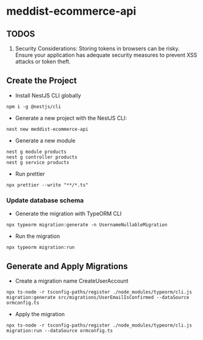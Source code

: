 <!-- @format -->

# meddist-ecommerce-api

## TODOS

1. Security Considerations: Storing tokens in browsers can be risky. Ensure your application has adequate security measures to prevent XSS attacks or token theft.

## Create the Project

- Install NestJS CLI globally

```
npm i -g @nestjs/cli
```

- Generate a new project with the NestJS CLI:

```
nest new meddist-ecommerce-api
```

- Generate a new module

```
nest g module products
nest g controller products
nest g service products
```

- Run prettier

```
npx prettier --write "**/*.ts"
```

### Update database schema

- Generate the migration with TypeORM CLI

```
npx typeorm migration:generate -n UsernameNullableMigration
```

- Run the migration

```
npx typeorm migration:run
```

## Generate and Apply Migrations

- Create a migration name CreateUserAccount

```
npx ts-node -r tsconfig-paths/register ./node_modules/typeorm/cli.js migration:generate src/migrations/UserEmailIsConfirmed --dataSource ormconfig.ts
```

- Apply the migration

```
npx ts-node -r tsconfig-paths/register ./node_modules/typeorm/cli.js migration:run --dataSource ormconfig.ts
```

